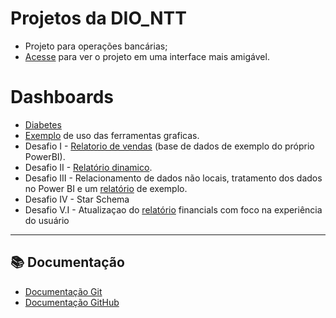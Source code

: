 # Projetos da DIO_NTT

- Projeto para operações bancárias;
- [Acesse](https://deploys.streamlit.app/) para ver o projeto em uma interface mais amigável.

# Dashboards

 - [Diabetes](https://app.powerbi.com/view?r=eyJrIjoiMGE1OWY3ODQtZTlmNC00OWM3LThiNDItZGY5NTMyM2MzYzY1IiwidCI6ImU0M2Y1NzdhLWEzNjktNGQ4My05MjliLTdlNzc3MDYwNmFmOCJ9)
 - [Exemplo](https://app.powerbi.com/view?r=eyJrIjoiOWE4ZWU2ZjEtZjkwMy00ODE5LWFjNjItYTRjNTA4NzY2MmVhIiwidCI6ImU0M2Y1NzdhLWEzNjktNGQ4My05MjliLTdlNzc3MDYwNmFmOCJ9) de uso das ferramentas graficas.
 - Desafio I - [Relatorio de vendas](https://app.powerbi.com/view?r=eyJrIjoiNTk3NDdjZGYtOTQ4ZS00M2RkLWE4ZDEtOTViMDcwOWYzMzVmIiwidCI6ImU0M2Y1NzdhLWEzNjktNGQ4My05MjliLTdlNzc3MDYwNmFmOCJ9) (base de dados de exemplo do próprio PowerBI).
 - Desafio II - [Relatório dinamico](https://app.powerbi.com/view?r=eyJrIjoiNGE1ZGIwZjktYWQ2NS00Mzg2LWE3YTQtZmYzNTc0NGQ2NzdlIiwidCI6ImU0M2Y1NzdhLWEzNjktNGQ4My05MjliLTdlNzc3MDYwNmFmOCJ9).
 - Desafio III - Relacionamento de dados não locais, tratamento dos dados no Power BI e um [relatório](https://app.powerbi.com/view?r=eyJrIjoiY2M5YTc1ZmItMjEyMy00YmJlLTgxMjEtMGVhM2Q0MjUzYzJhIiwidCI6ImU0M2Y1NzdhLWEzNjktNGQ4My05MjliLTdlNzc3MDYwNmFmOCJ9) de exemplo.
 - Desafio IV - Star Schema
 - Desafio V.I - Atualizaçao do [relatório](https://app.powerbi.com/view?r=eyJrIjoiYTBmZjU2YmMtMTc5Mi00ZTNkLWFhNTItOTBmMDVjOGU0MTZlIiwidCI6ImU0M2Y1NzdhLWEzNjktNGQ4My05MjliLTdlNzc3MDYwNmFmOCJ9) financials com foco na experiência do usuário

---

## 📚 Documentação

- [Documentação Git](https://git-scm.com/doc)
- [Documentação GitHub](https://docs.github.com/)



